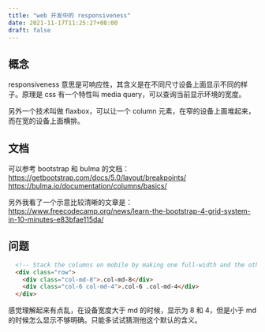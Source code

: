 ```yaml
---
title: "web 开发中的 responsiveness"
date: 2021-11-17T11:25:27+08:00
draft: false
---
```


## 概念

responsiveness 意思是可响应性，其含义是在不同尺寸设备上面显示不同的样子。原理是 css 有一个特性叫 media query，可以查询当前显示环境的宽度。

另外一个技术叫做 flaxbox，可以让一个 column 元素，在窄的设备上面堆起来，而在宽的设备上面横排。

## 文档
可以参考 bootstrap 和 bulma 的文档：
https://getbootstrap.com/docs/5.0/layout/breakpoints/
https://bulma.io/documentation/columns/basics/

另外我看了一个示意比较清晰的文章是：
https://www.freecodecamp.org/news/learn-the-bootstrap-4-grid-system-in-10-minutes-e83bfae115da/

## 问题
```html
  <!-- Stack the columns on mobile by making one full-width and the other half-width -->
  <div class="row">
    <div class="col-md-8">.col-md-8</div>
    <div class="col-6 col-md-4">.col-6 .col-md-4</div>
  </div>
```

感觉理解起来有点乱，在设备宽度大于 md 的时候，显示为 8 和 4，但是小于 md 的时候怎么显示不够明确。只能多试试猜测他这个默认的含义。
